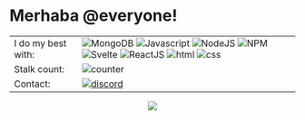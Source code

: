 # Merhaba @everyone! 

|||
|-|-|
| I do my best with: 			| ![MongoDB](https://cdn4.iconfinder.com/data/icons/logos-brands-5/24/mongodb-22.png) ![Javascript](https://cdn4.iconfinder.com/data/icons/scripting-and-programming-languages/512/js-22.png) ![NodeJS](https://cdn4.iconfinder.com/data/icons/logos-brands-5/24/node-dot-js-22.png) ![NPM](https://cdn4.iconfinder.com/data/icons/logos-brands-5/24/npm-22.png) ![Svelte](https://cdn3.iconfinder.com/data/icons/teenyicons-outline-vol-3/15/svelte-22.png) ![ReactJS](https://cdn4.iconfinder.com/data/icons/logos-brands-5/24/react-22.png) ![html](https://cdn4.iconfinder.com/data/icons/logos-brands-5/24/html5-22.png) ![css](https://cdn4.iconfinder.com/data/icons/logos-brands-5/24/css3-22.png) |
|Stalk count:					|	![counter](https://profile-counter.glitch.me/{kinoshisocial}/count.svg)
| Contact:        | [![discord](https://cdn1.iconfinder.com/data/icons/apps-8/64/discord-apps-platform-24.png)](https://discord.com/users/988603315703119903)  |



<div align="center">

  <img src="https://spotify-github-profile.vercel.app/api/view?uid=bsa431plyu8hiphpc0ggbsa25&cover_image=true&theme=default" />
 
</div>
